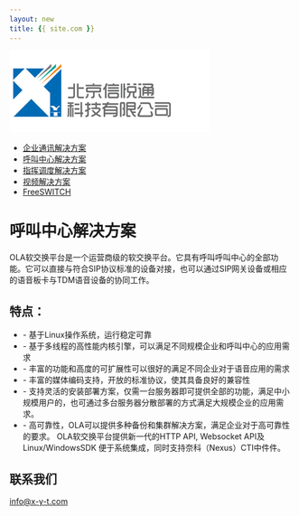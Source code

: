 ```yaml
---
layout: new
title: {{ site.com }}
---
```


<div id="header">
	<div id="logo">
		<a href="index1"><img src="images/logo.jpg" alt="" /></a>		
	</div>		
	<ul>
		<li><a href="1.html"><span>企业通讯解决方案</span></a></li>
		<li class="selected"><a href="2.html"><span>呼叫中心解决方案</span></a></li>
		<li><a href="3.html"><span>指挥调度解决方案</span></a></li>
		<li><a href="4.html"><span>视频解决方案</span></a></li>
		<li><a href="5.html"><span>FreeSWITCH</span></a></li>
	</ul>
</div>
<div id="body">
	<div class="about">
		<h1>呼叫中心解决方案</h1>
		<div>
			<p>
				OLA软交换平台是一个运营商级的软交换平台。它具有呼叫呼叫中心的全部功能。它可以直接与符合SIP协议标准的设备对接，也可以通过SIP网关设备或相应的语音板卡与TDM语音设备的协同工作。
			</p>
		</div>
		<div>
			<h2>特点：</h2>
			<ul>
				<li>- 基于Linux操作系统，运行稳定可靠</li>
				<li>- 基于多线程的高性能内核引擎，可以满足不同规模企业和呼叫中心的应用需求</li>
				<li>- 丰富的功能和高度的可扩展性可以很好的满足不同企业对于语音应用的需求</li>
				<li>- 丰富的媒体编码支持，开放的标准协议，使其具备良好的兼容性</li>
				<li>- 支持灵活的安装部署方案，仅需一台服务器即可提供全部的功能，满足中小规模用户的，也可通过多台服务器分散部署的方式满足大规模企业的应用需求。</li>
				<li>- 高可靠性，OLA可以提供多种备份和集群解决方案，满足企业对于高可靠性的要求。
OLA软交换平台提供新一代的HTTP API, Websocket API及 Linux/WindowsSDK 便于系统集成，同时支持奈科（Nexus）CTI中件件。</li>
			</ul>
		</div>
		<div>
			<h2>联系我们</h2>
			<p><a href="mailto:info@x-y-t.com">info@x-y-t.com</a></p>
		</div>
	</div>
</div>
